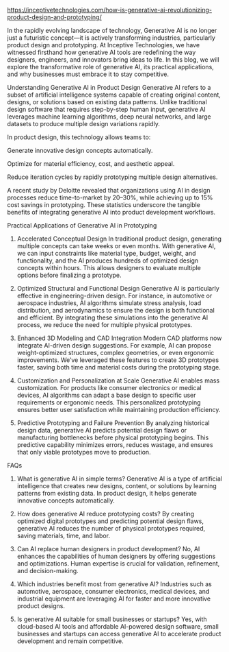 https://inceptivetechnologies.com/how-is-generative-ai-revolutionizing-product-design-and-prototyping/


In the rapidly evolving landscape of technology, Generative AI is no longer just a futuristic concept—it is actively transforming industries, particularly product design and prototyping. At Inceptive Technologies, we have witnessed firsthand how generative AI tools are redefining the way designers, engineers, and innovators bring ideas to life. In this blog, we will explore the transformative role of generative AI, its practical applications, and why businesses must embrace it to stay competitive.

Understanding Generative AI in Product Design
Generative AI refers to a subset of artificial intelligence systems capable of creating original content, designs, or solutions based on existing data patterns. Unlike traditional design software that requires step-by-step human input, generative AI leverages machine learning algorithms, deep neural networks, and large datasets to produce multiple design variations rapidly.

In product design, this technology allows teams to:

Generate innovative design concepts automatically.

Optimize for material efficiency, cost, and aesthetic appeal.

Reduce iteration cycles by rapidly prototyping multiple design alternatives.

A recent study by Deloitte revealed that organizations using AI in design processes reduce time-to-market by 20–30%, while achieving up to 15% cost savings in prototyping. These statistics underscore the tangible benefits of integrating generative AI into product development workflows.


Practical Applications of Generative AI in Prototyping

1. Accelerated Conceptual Design
In traditional product design, generating multiple concepts can take weeks or even months. With generative AI, we can input constraints like material type, budget, weight, and functionality, and the AI produces hundreds of optimized design concepts within hours. This allows designers to evaluate multiple options before finalizing a prototype.

2. Optimized Structural and Functional Design
Generative AI is particularly effective in engineering-driven design. For instance, in automotive or aerospace industries, AI algorithms simulate stress analysis, load distribution, and aerodynamics to ensure the design is both functional and efficient. By integrating these simulations into the generative AI process, we reduce the need for multiple physical prototypes.

3. Enhanced 3D Modeling and CAD Integration
Modern CAD platforms now integrate AI-driven design suggestions. For example, AI can propose weight-optimized structures, complex geometries, or even ergonomic improvements. We’ve leveraged these features to create 3D prototypes faster, saving both time and material costs during the prototyping stage.

4. Customization and Personalization at Scale
Generative AI enables mass customization. For products like consumer electronics or medical devices, AI algorithms can adapt a base design to specific user requirements or ergonomic needs. This personalized prototyping ensures better user satisfaction while maintaining production efficiency.

5. Predictive Prototyping and Failure Prevention
By analyzing historical design data, generative AI predicts potential design flaws or manufacturing bottlenecks before physical prototyping begins. This predictive capability minimizes errors, reduces wastage, and ensures that only viable prototypes move to production.


FAQs

1. What is generative AI in simple terms?
Generative AI is a type of artificial intelligence that creates new designs, content, or solutions by learning patterns from existing data. In product design, it helps generate innovative concepts automatically.

2. How does generative AI reduce prototyping costs?
By creating optimized digital prototypes and predicting potential design flaws, generative AI reduces the number of physical prototypes required, saving materials, time, and labor.

3. Can AI replace human designers in product development?
No, AI enhances the capabilities of human designers by offering suggestions and optimizations. Human expertise is crucial for validation, refinement, and decision-making.

4. Which industries benefit most from generative AI?
Industries such as automotive, aerospace, consumer electronics, medical devices, and industrial equipment are leveraging AI for faster and more innovative product designs.

5. Is generative AI suitable for small businesses or startups?
Yes, with cloud-based AI tools and affordable AI-powered design software, small businesses and startups can access generative AI to accelerate product development and remain competitive.

